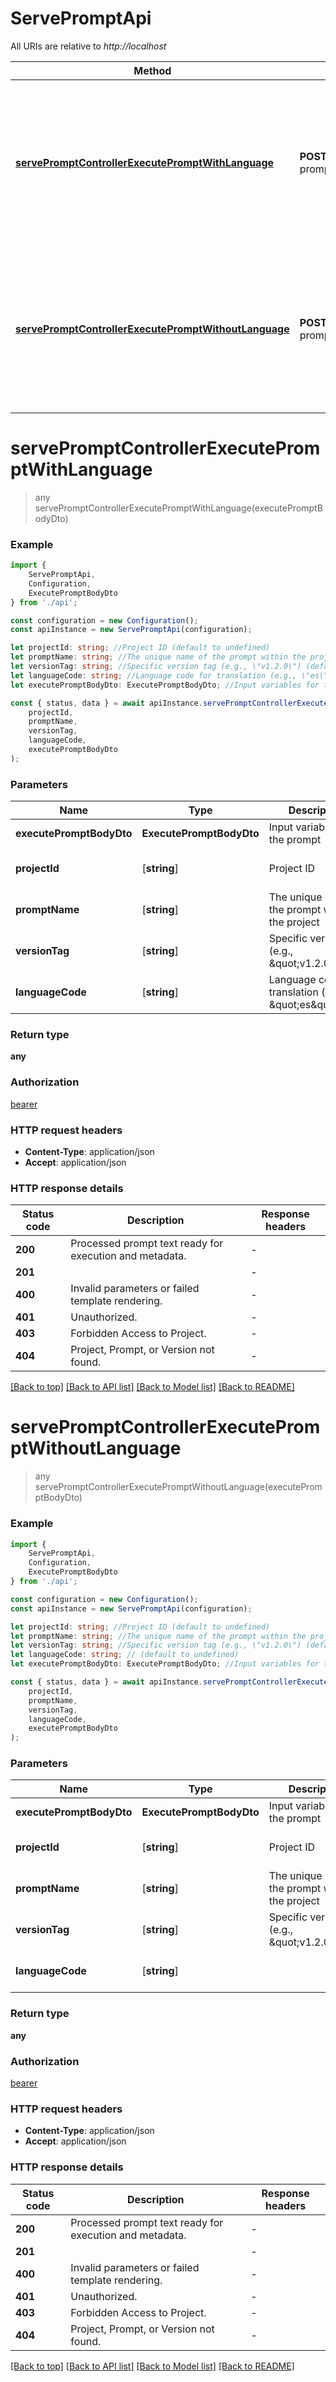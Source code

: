 # ServePromptApi

All URIs are relative to *http://localhost*

|Method | HTTP request | Description|
|------------- | ------------- | -------------|
|[**servePromptControllerExecutePromptWithLanguage**](#servepromptcontrollerexecutepromptwithlanguage) | **POST** /api/serve-prompt/execute/{projectId}/{promptName}/{versionTag}/lang/{languageCode} | Assembles and prepares a specific prompt version (specific language) for execution with provided variables|
|[**servePromptControllerExecutePromptWithoutLanguage**](#servepromptcontrollerexecutepromptwithoutlanguage) | **POST** /api/serve-prompt/execute/{projectId}/{promptName}/{versionTag}/base | Assembles and prepares a specific prompt version (base language) for execution with provided variables|

# **servePromptControllerExecutePromptWithLanguage**
> any servePromptControllerExecutePromptWithLanguage(executePromptBodyDto)


### Example

```typescript
import {
    ServePromptApi,
    Configuration,
    ExecutePromptBodyDto
} from './api';

const configuration = new Configuration();
const apiInstance = new ServePromptApi(configuration);

let projectId: string; //Project ID (default to undefined)
let promptName: string; //The unique name of the prompt within the project (default to undefined)
let versionTag: string; //Specific version tag (e.g., \"v1.2.0\") (default to undefined)
let languageCode: string; //Language code for translation (e.g., \"es\") (default to undefined)
let executePromptBodyDto: ExecutePromptBodyDto; //Input variables for the prompt

const { status, data } = await apiInstance.servePromptControllerExecutePromptWithLanguage(
    projectId,
    promptName,
    versionTag,
    languageCode,
    executePromptBodyDto
);
```

### Parameters

|Name | Type | Description  | Notes|
|------------- | ------------- | ------------- | -------------|
| **executePromptBodyDto** | **ExecutePromptBodyDto**| Input variables for the prompt | |
| **projectId** | [**string**] | Project ID | defaults to undefined|
| **promptName** | [**string**] | The unique name of the prompt within the project | defaults to undefined|
| **versionTag** | [**string**] | Specific version tag (e.g., \&quot;v1.2.0\&quot;) | defaults to undefined|
| **languageCode** | [**string**] | Language code for translation (e.g., \&quot;es\&quot;) | defaults to undefined|


### Return type

**any**

### Authorization

[bearer](../README.md#bearer)

### HTTP request headers

 - **Content-Type**: application/json
 - **Accept**: application/json


### HTTP response details
| Status code | Description | Response headers |
|-------------|-------------|------------------|
|**200** | Processed prompt text ready for execution and metadata. |  -  |
|**201** |  |  -  |
|**400** | Invalid parameters or failed template rendering. |  -  |
|**401** | Unauthorized. |  -  |
|**403** | Forbidden Access to Project. |  -  |
|**404** | Project, Prompt, or Version not found. |  -  |

[[Back to top]](#) [[Back to API list]](../README.md#documentation-for-api-endpoints) [[Back to Model list]](../README.md#documentation-for-models) [[Back to README]](../README.md)

# **servePromptControllerExecutePromptWithoutLanguage**
> any servePromptControllerExecutePromptWithoutLanguage(executePromptBodyDto)


### Example

```typescript
import {
    ServePromptApi,
    Configuration,
    ExecutePromptBodyDto
} from './api';

const configuration = new Configuration();
const apiInstance = new ServePromptApi(configuration);

let projectId: string; //Project ID (default to undefined)
let promptName: string; //The unique name of the prompt within the project (default to undefined)
let versionTag: string; //Specific version tag (e.g., \"v1.2.0\") (default to undefined)
let languageCode: string; // (default to undefined)
let executePromptBodyDto: ExecutePromptBodyDto; //Input variables for the prompt

const { status, data } = await apiInstance.servePromptControllerExecutePromptWithoutLanguage(
    projectId,
    promptName,
    versionTag,
    languageCode,
    executePromptBodyDto
);
```

### Parameters

|Name | Type | Description  | Notes|
|------------- | ------------- | ------------- | -------------|
| **executePromptBodyDto** | **ExecutePromptBodyDto**| Input variables for the prompt | |
| **projectId** | [**string**] | Project ID | defaults to undefined|
| **promptName** | [**string**] | The unique name of the prompt within the project | defaults to undefined|
| **versionTag** | [**string**] | Specific version tag (e.g., \&quot;v1.2.0\&quot;) | defaults to undefined|
| **languageCode** | [**string**] |  | defaults to undefined|


### Return type

**any**

### Authorization

[bearer](../README.md#bearer)

### HTTP request headers

 - **Content-Type**: application/json
 - **Accept**: application/json


### HTTP response details
| Status code | Description | Response headers |
|-------------|-------------|------------------|
|**200** | Processed prompt text ready for execution and metadata. |  -  |
|**201** |  |  -  |
|**400** | Invalid parameters or failed template rendering. |  -  |
|**401** | Unauthorized. |  -  |
|**403** | Forbidden Access to Project. |  -  |
|**404** | Project, Prompt, or Version not found. |  -  |

[[Back to top]](#) [[Back to API list]](../README.md#documentation-for-api-endpoints) [[Back to Model list]](../README.md#documentation-for-models) [[Back to README]](../README.md)

